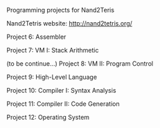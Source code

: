 Programming projects for Nand2Teris

Nand2Tetris website: http://nand2tetris.org/

Project 6: Assembler

Project 7: VM I: Stack Arithmetic

(to be continue...)
Project 8: VM II: Program Control

Project 9: High-Level Language

Project 10: Compiler I: Syntax Analysis

Project 11: Compiler II: Code Generation

Project 12: Operating System
           
